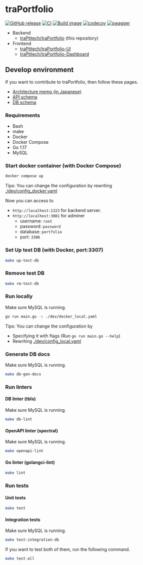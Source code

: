# traPortfolio

[![GitHub release](https://img.shields.io/github/release/traPtitech/traPortfolio.svg)](https://GitHub.com/traPtitech/traPortfolio/releases/) [![CI](https://github.com/traPtitech/traPortfolio/actions/workflows/main.yaml/badge.svg)](https://github.com/traPtitech/traPortfolio/actions/workflows/main.yaml) [![Build image](https://github.com/traPtitech/traPortfolio/actions/workflows/release.yaml/badge.svg)](https://github.com/traPtitech/traPortfolio/actions/workflows/release.yaml) [![codecov](https://codecov.io/gh/traPtitech/traPortfolio/branch/main/graph/badge.svg?token=2HB6P7RUX8)](https://codecov.io/gh/traPtitech/traPortfolio) [![swagger](https://img.shields.io/badge/swagger-docs-brightgreen)](https://apis.trap.jp/?urls.primaryName=traPortfolio)

- Backend
  - [traPtitech/traPortfolio](https://github.com/traPtitech/traPortfolio) (this repository)
- Frontend
  - [traPtitech/traPortfolio-UI](https://github.com/traPtitech/traPortfolio-UI)
  - [traPtitech/traPortfolio-Dashboard](https://github.com/traPtitech/traPortfolio-Dashboard)

## Develop environment

If you want to contribute to traPortfolio, then follow these pages.

- [Architecture memo (in Japanese)](./docs/architecture.md)
- [API schema](./docs/swagger/traPortfolio.v1.yaml)
- [DB schema](./docs/dbschema)

### Requirements

- Bash
- make
- Docker
- Docker Compose
- Go 1.17
- MySQL

### Start docker container (with Docker Compose)

```bash
docker compose up
```

Tips: You can change the configuration by rewriting [./dev/config_docker.yaml](./dev/config_docker.yaml)

Now you can access to

- `http://localhost:1323` for backend server.
- `http://localhost:3001` for adminer
  - username: `root`
  - password: `password`
  - database: `portfolio`
  - port: `3306`

### Set Up test DB (with Docker, port:3307)

```bash
make up-test-db
```

### Remove test DB

```bash
make rm-test-db
```

### Run locally

Make sure MySQL is running.

```bash
go run main.go -c ./dev/docker_local.yaml
```

Tips: You can change the configuration by

- Specifying it with flags (Run `go run main.go --help`)
- Rewriting [./dev/config_local.yaml](./dev/config_local.yaml)

### Generate DB docs

Make sure MySQL is running.

```bash
make db-gen-docs
```

### Run linters

#### DB linter (tbls)

Make sure MySQL is running.

```bash
make db-lint
```

#### OpenAPI linter (spectral)

Make sure MySQL is running.

```bash
make openapi-lint
```

#### Go linter (golangci-lint)

```bash
make lint
```

### Run tests

#### Unit tests

```bash
make test
```

#### Integration tests

Make sure MySQL is running.

```bash
make test-integration-db
```

If you want to test both of them, run the following command.

```bash
make test-all
```
